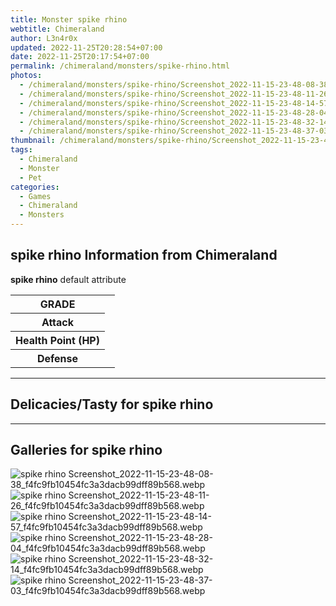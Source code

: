 ```yaml
---
title: Monster spike rhino
webtitle: Chimeraland
author: L3n4r0x
updated: 2022-11-25T20:28:54+07:00
date: 2022-11-25T20:17:54+07:00
permalink: /chimeraland/monsters/spike-rhino.html
photos:
  - /chimeraland/monsters/spike-rhino/Screenshot_2022-11-15-23-48-08-38_f4fc9fb10454fc3a3dacb99dff89b568.webp
  - /chimeraland/monsters/spike-rhino/Screenshot_2022-11-15-23-48-11-26_f4fc9fb10454fc3a3dacb99dff89b568.webp
  - /chimeraland/monsters/spike-rhino/Screenshot_2022-11-15-23-48-14-57_f4fc9fb10454fc3a3dacb99dff89b568.webp
  - /chimeraland/monsters/spike-rhino/Screenshot_2022-11-15-23-48-28-04_f4fc9fb10454fc3a3dacb99dff89b568.webp
  - /chimeraland/monsters/spike-rhino/Screenshot_2022-11-15-23-48-32-14_f4fc9fb10454fc3a3dacb99dff89b568.webp
  - /chimeraland/monsters/spike-rhino/Screenshot_2022-11-15-23-48-37-03_f4fc9fb10454fc3a3dacb99dff89b568.webp
thumbnail: /chimeraland/monsters/spike-rhino/Screenshot_2022-11-15-23-48-08-38_f4fc9fb10454fc3a3dacb99dff89b568.webp
tags:
  - Chimeraland
  - Monster
  - Pet
categories:
  - Games
  - Chimeraland
  - Monsters
---
```


<section id="bootstrap-wrapper"><link rel="stylesheet" href="https://rawcdn.githack.com/dimaslanjaka/Web-Manajemen/0c3b5aa1813bd4abcd2c11bf3e37928b15c28664/css/bootstrap-5-3-0-alpha3-wrapper.css"/><h2>spike rhino Information from Chimeraland</h2><p><b>spike rhino</b> default attribute <table><tr><th>GRADE</th><td></td></tr><tr><th>Attack</th><td></td></tr><tr><th>Health Point (HP)</th><td></td></tr><tr><th>Defense</th><td></td></tr></table></p><hr/><h2>Delicacies/Tasty for spike rhino</h2><hr/><div id="gallery"><h2>Galleries for spike rhino</h2><div class="row"><div class="col-lg-6 col-12"><img src="/chimeraland/monsters/spike-rhino/Screenshot_2022-11-15-23-48-08-38_f4fc9fb10454fc3a3dacb99dff89b568.webp" alt="spike rhino Screenshot_2022-11-15-23-48-08-38_f4fc9fb10454fc3a3dacb99dff89b568.webp"/></div><div class="col-lg-6 col-12"><img src="/chimeraland/monsters/spike-rhino/Screenshot_2022-11-15-23-48-11-26_f4fc9fb10454fc3a3dacb99dff89b568.webp" alt="spike rhino Screenshot_2022-11-15-23-48-11-26_f4fc9fb10454fc3a3dacb99dff89b568.webp"/></div><div class="col-lg-6 col-12"><img src="/chimeraland/monsters/spike-rhino/Screenshot_2022-11-15-23-48-14-57_f4fc9fb10454fc3a3dacb99dff89b568.webp" alt="spike rhino Screenshot_2022-11-15-23-48-14-57_f4fc9fb10454fc3a3dacb99dff89b568.webp"/></div><div class="col-lg-6 col-12"><img src="/chimeraland/monsters/spike-rhino/Screenshot_2022-11-15-23-48-28-04_f4fc9fb10454fc3a3dacb99dff89b568.webp" alt="spike rhino Screenshot_2022-11-15-23-48-28-04_f4fc9fb10454fc3a3dacb99dff89b568.webp"/></div><div class="col-lg-6 col-12"><img src="/chimeraland/monsters/spike-rhino/Screenshot_2022-11-15-23-48-32-14_f4fc9fb10454fc3a3dacb99dff89b568.webp" alt="spike rhino Screenshot_2022-11-15-23-48-32-14_f4fc9fb10454fc3a3dacb99dff89b568.webp"/></div><div class="col-lg-6 col-12"><img src="/chimeraland/monsters/spike-rhino/Screenshot_2022-11-15-23-48-37-03_f4fc9fb10454fc3a3dacb99dff89b568.webp" alt="spike rhino Screenshot_2022-11-15-23-48-37-03_f4fc9fb10454fc3a3dacb99dff89b568.webp"/></div></div></div></section>